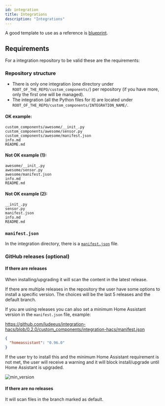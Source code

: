 ```yaml
---
id: integration
title: Integrations
description: "Integrations"
---
```


A good template to use as a reference is [blueprint](https://github.com/custom-components/blueprint).

## Requirements

For a integration repository to be valid these are the requirements:

### Repository structure

- There is only one integration (one directory under `ROOT_OF_THE_REPO/custom_components/`) per repository (if you have more, only the first one will be managed).
- The integration (all the Python files for it) are located under `ROOT_OF_THE_REPO/custom_components/INTEGRATION_NAME/`.

#### OK example:

```text
custom_components/awesome/__init_.py
custom_components/awesome/sensor.py
custom_components/awesome/manifest.json
info.md
README.md
```

#### Not OK example (1):

```text
awesome/__init_.py
awesome/sensor.py
awesome/manifest.json
info.md
README.md
```

#### Not OK example (2):

```text
__init_.py
sensor.py
manifest.json
info.md
README.md
```

### `manifest.json`

In the integration directory, there is a [`manifest.json`](https://developers.home-assistant.io/docs/en/creating_integration_manifest.html) file.

### GitHub releases (optional)

#### If there are releases

When installing/upgrading it will scan the content in the latest release.

If there are multiple releases in the repository the user have some options to install a specific version.
The choices will be the last 5 releases and the default branch.

If you are using releases you can also set a minimum Home Assistant version in the `manifest.json` file, example:

https://github.com/ludeeus/integration-hacs/blob/0.2.0/custom_components/integration-hacs/manifest.json

```json
{
  "homeassistant": "0.96.0"
}
```

If the user try to install this and the minimum Home Assistant requirement is not met, the user will receive a warning and it will block install/upgrade until Home Assistant is upgraded.

![min_version](/img/min_version_warning.png)

#### If there are no releases

It will scan files in the branch marked as default.

